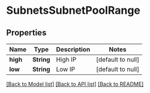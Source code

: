 # SubnetsSubnetPoolRange

## Properties
Name | Type | Description | Notes
------------ | ------------- | ------------- | -------------
**high** | **String** | High IP | [default to null]
**low** | **String** | Low IP | [default to null]

[[Back to Model list]](../README.md#documentation-for-models) [[Back to API list]](../README.md#documentation-for-api-endpoints) [[Back to README]](../README.md)



